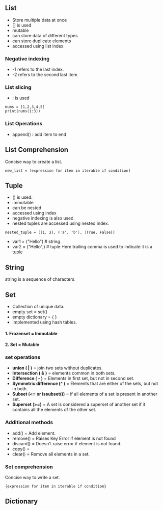 ## List
* Store multiple data at once
* [] is used
* mutable
* can store data of different types
* can store duplicate elements
* accessed using list index


### Negative indexing
* -1 refers to the last index.
* -2 refers to the second last item.

### List slicing
* : is used
```
nums = [1,2,3,4,5]
print(nums(1:3))
```
### List Operations
* append() : add item to end

## List Comprehension
Concise way to create a list.
```
new_list = [expression for item in iterable if condition]
```

## Tuple
* () is  used.
* immutable
* can be nested  
* accessed using index
* negative indexing is also used.
* nested tuples are accessed using nested index.

```
nested_tuple = ((1, 2), ('a', 'b'), (True, False))
```
* var1 = ("Hello") # string
* var2 = ("Hello",) # tuple
Here trailing comma is used to indicate it is a tuple



## String
string is  a sequence of characters.




## Set
* Collection of unique data.
* empty set = set()
* empty dictionary = { }
* Implemented using hash tables.

#### 1. **Frozenset** = Immutable
#### 2. **Set** = Mutable 

### set operations
* **union  ( | )** = join two sets without duplicates.
* **Intersection ( & )** = elements common in both sets.
* **Difference ( - )** = Elements in first set, but not in second set.
* **Symmetric difference  (^ )** = Elements that are either of the sets, but not in both.
* **Subset (<= or issubset())** = if all elements of a set is present in another set.
* **Superset (>=)**  = A set is considered a superset of another set if it contains all the elements of the other set.


### Additional methods
* add() = Add element.
* remove() = Raises Key Error if element is not found
* discard() =  Doesn't raise error if element is not found.
* copy() = 
* clear() = Remove all elements in a set.


### Set comprehension
Concise way to write a set.
```
{expression for item in iterable if condition}
```


## Dictionary
